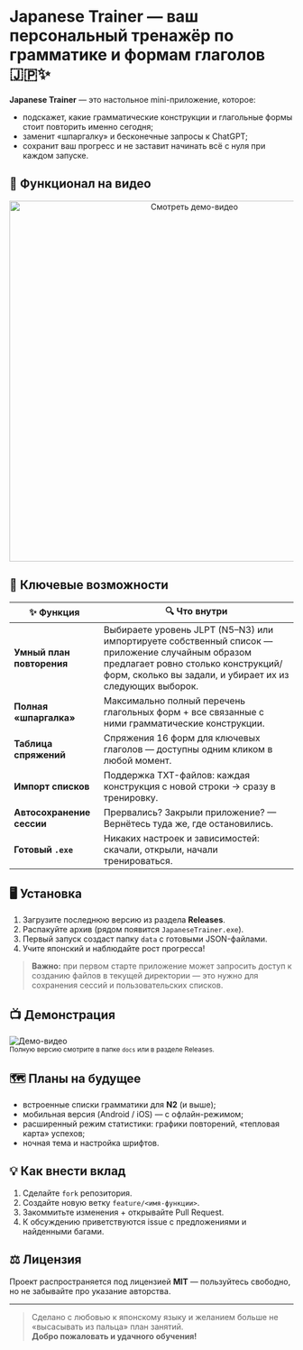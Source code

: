 # Japanese Trainer — ваш персональный тренажёр по грамматике и формам глаголов 🇯🇵✨

**Japanese Trainer** — это настольное mini-приложение, которое:
- подскажет, какие грамматические конструкции и глагольные формы стоит повторить именно сегодня;  
- заменит «шпаргалку» и бесконечные запросы к ChatGPT;  
- сохранит ваш прогресс и не заставит начинать всё с нуля при каждом запуске.

## 💎 Функционал на видео

<p align="center">
  <a href="https://youtu.be/wzawEWYZIOw" target="_blank">
    <img
      src="https://img.youtube.com/vi/wzawEWYZIOw/hqdefault.jpg"
      alt="Смотреть демо-видео"
      width="640">
  </a>
</p>

## 🚀 Ключевые возможности

| ✨ Функция | 🔍 Что внутри |
|-----------|---------------|
| **Умный план повторения** | Выбираете уровень JLPT (N5–N3) или импортируете собственный список — приложение случайным образом предлагает ровно столько конструкций/форм, сколько вы задали, и убирает их из следующих выборок. |
| **Полная «шпаргалка»** | Максимально полный перечень глагольных форм + все связанные с ними грамматические конструкции. |
| **Таблица спряжений** | Спряжения 16 форм для ключевых глаголов — доступны одним кликом в любой момент. |
| **Импорт списков** | Поддержка TXT-файлов: каждая конструкция с новой строки → сразу в тренировку. |
| **Автосохранение сессии** | Прервались? Закрыли приложение? — Вернётесь туда же, где остановились. |
| **Готовый `.exe`** | Никаких настроек и зависимостей: скачали, открыли, начали тренироваться. |

## 🖥️ Установка

1. Загрузите последнюю версию из раздела **Releases**.  
2. Распакуйте архив (рядом появится `JapaneseTrainer.exe`).  
3. Первый запуск создаст папку `data` с готовыми JSON-файлами.  
4. Учите японский и наблюдайте рост прогресса!  

> **Важно:** при первом старте приложение может запросить доступ к созданию файлов в текущей директории — это нужно для сохранения сессий и пользовательских списков.

## 📺 Демонстрация

![Демо-видео](docs/demo.gif)  
<sub>Полную версию смотрите в папке `docs` или в разделе Releases.</sub>

## 🗺️ Планы на будущее

- встроенные списки грамматики для **N2** (и выше);  
- мобильная версия (Android / iOS) — с офлайн-режимом;  
- расширенный режим статистики: графики повторений, «тепловая карта» успехов;  
- ночная тема и настройка шрифтов.

## 💡 Как внести вклад

1. Сделайте `fork` репозитория.  
2. Создайте новую ветку `feature/<имя-функции>`.  
3. Закоммитьте изменения + открывайте Pull Request.  
4. К обсуждению приветствуются issue с предложениями и найденными багами.

## ⚖️ Лицензия

Проект распространяется под лицензией **MIT** — пользуйтесь свободно, но не забывайте про указание авторства.

---

> Сделано с любовью к японскому языку и желанием больше не «высасывать из пальца» план занятий.  
> **Добро пожаловать и удачного обучения!**
